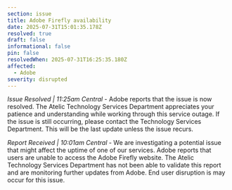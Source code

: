 ```yaml
---
section: issue
title: Adobe Firefly availability
date: 2025-07-31T15:01:35.178Z
resolved: true
draft: false
informational: false
pin: false
resolvedWhen: 2025-07-31T16:25:35.180Z
affected:
  - Adobe
severity: disrupted
---
```

*Issue Resolved | 11:25am Central* - Adobe reports that the issue is now resolved. The Atelic Technology Services Department appreciates your patience and understanding while working through this service outage. If the issue is still occurring, please contact the Technology Services Department. This will be the last update unless the issue recurs.

*Report Received | 10:01am Central* - We are investigating a potential issue that might affect the uptime of one of our services. Adobe reports that users are unable to access the Adobe Firefly website. The Atelic Technology Services Department has not been able to validate this report and are monitoring further updates from Adobe. End user disruption is may occur for this issue.